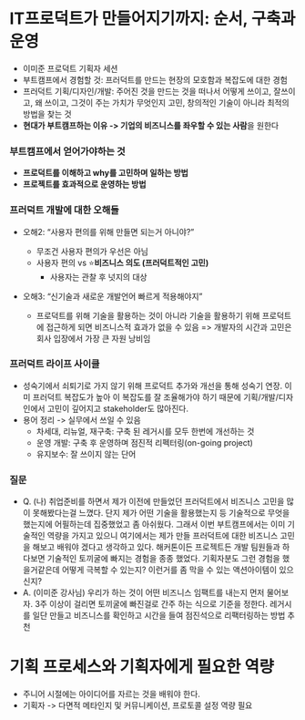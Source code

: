 # IT프로덕트가 만들어지기까지: 순서, 구축과 운영

- 이미준 프로덕트 기획자 세션
- 부트캠프에서 경험할 것: 프러덕트를 만드는 현장의 모호함과 복잡도에 대한 경험
- 프러덕트 기획/디자인/개발: 주어진 것을 만드는 것을 떠나서 어떻게 쓰이고, 잘쓰이고, 왜 쓰이고, 그것이 주는 가치가 무엇인지 고민, 창의적인 기술이 아니라 최적의 방법을 찾는 것
- **현대가 부트캠프하는 이유 -> 기업의 비즈니스를 좌우할 수 있는 사람**을 원한다
### 부트캠프에서 얻어가야하는 것
- **프로덕트를 이해하고 why를 고민하며 일하는 방법**
- **프로젝트를 효과적으로 운영하는 방법**
### 프러덕트 개발에 대한 오해들
- 오해2: “사용자 편의를 위해 만들면 되는거 아니야?”
	- 무조건 사용자 편의가 우선은 아님
	- 사용자 편의 vs ⭐️**비즈니스 의도 (프러덕트적인 고민)**
		- 사용자는 관찰 후 넛지의 대상

- 오해3: “신기술과 새로운 개발언어 빠르게 적용해야지”
	- 프로덕트를 위해 기술을 활용하는 것이 아니라 기술을 활용하기 위해 프로덕트에 접근하게 되면 비즈니스적 효과가 없을 수 있음 => 개발자의 시간과 고민은 회사 입장에서 가장 큰 자원 낭비임

### 프러덕트 라이프 사이클
- 성숙기에서 쇠퇴기로 가지 않기 위해 프로덕트 추가와 개선을 통해 성숙기 연장. 이미 프러덕트 복잡도가 높아 이 복잡도를 잘 조율해가야 하기 때문에 기획/개발/디자인에서 고민이 깊어지고 stakeholder도 많아진다.
- 용어 정리 -> 실무에서 쓰일 수 있음
	- 차세대, 리뉴얼, 재구축: 구축 된 레거시를 모두 한번에 개선하는 것
	- 운영 개발: 구축 후 운영하며 점진적 리펙터링(on-going project)
	- 유지보수: 잘 쓰이지 않는 단어
### 질문

- Q. (나) 취업준비를 하면서 제가 이전에 만들었던 프러덕트에서 비즈니스 고민을 많이 못해봤다는걸 느꼈다. 단지 제가 어떤 기술을 활용했는지 등 기술적으로 무엇을 했는지에 어필하는데 집중했었고 좀 아쉬웠다. 그래서 이번 부트캠프에서는 이미 기술적인 역량을 가지고 있으니 여기에서는 제가 만들 프러덕트에 대한 비즈니스 고민을 해보고 배워야 겠다고 생각하고 있다. 해커톤이든 프로젝트든 개발 팀원들과 하다보면 기술적인 토끼굴에 빠지는 경험을 종종 했었다. 기획자분도 그런 경험을 했을거같은데 어떻게 극복할 수 있는지? 이런거를 좀 막을 수 있는 액션아이템이 있으신지?
- A. (이미준 강사님) 우리가 하는 것이 어떤 비즈니스 임팩트를 내는지 먼저 물어보자. 3주 이상이 걸리면 토끼굴에 빠진걸로 간주 하는 식으로 기준을 정한다. 레거시를 일단 만들고 비즈니스를 확인하고 시간을 들여 점진석으로 리팩터링하는 방법 추천


# 기획 프로세스와 기획자에게 필요한 역량
- 주니어 시절에는 아이디어를 자르는 것을 배워야 한다.
- 기획자 -> 다면적 메타인지 및 커뮤니케이션, 프로토콜 설정 역량 필요